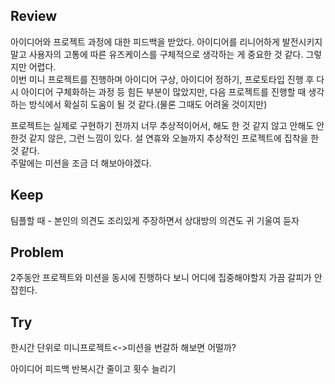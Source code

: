 ## Review
아이디어와 프로젝트 과정에 대한 피드백을 받았다. 아이디어를 리니어하게 발전시키지 말고 사용자의 고통에 따른 유즈케이스를 구체적으로 생각하는 게 중요한 것 같다. 그렇지만 어렵다. </br>
이번 미니 프로젝트를 진행하며 아이디어 구상, 아이디어 정하기, 프로토타입 진행 후 다시 아이디어 구체화하는 과정 등 힘든 부분이 많았지만, 다음 프로젝트를 진행할 때 생각하는 방식에서 확실히 도움이 될 것 같다.(물론 그때도 어려울 것이지만)</br>

프로젝트는 실제로 구현하기 전까지 너무 추상적이어서, 해도 한 것 같지 않고 안해도 안 한것 같지 않은, 그런 느낌이 있다. 설 연휴와 오늘까지 추상적인 프로젝트에 집착을 한 것 같다.</br>
주말에는 미션을 조금 더 해보아야겠다.</br>

## Keep
팀플할 때 - 본인의 의견도 조리있게 주장하면서 상대방의 의견도 귀 기울여 듣자</br>

## Problem
2주동안 프로젝트와 미션을 동시에 진행하다 보니 어디에 집중해야할지 가끔 갈피가 안 잡힌다.</br>

## Try
한시간 단위로 미니프로젝트<->미션을 번갈하 해보면 어떨까?</br>

아이디어 피드백 반복시간 줄이고 횟수 늘리기</br>